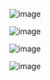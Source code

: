 ![image](https://github.com/YahirRadilla/Autentificacion/assets/114379255/c5c3b9c2-e377-41fe-94de-824741e3ecf0)

![image](https://github.com/YahirRadilla/Autentificacion/assets/114379255/70a21c61-0e44-47cf-b47d-1badd8b91a45)

![image](https://github.com/YahirRadilla/Autentificacion/assets/114379255/3da18947-89ea-446c-ba5e-669e7a364d6f)

![image](https://github.com/YahirRadilla/Autentificacion/assets/114379255/3fa4c1c5-2d7d-414d-9e8a-82d8fb3751d4)


